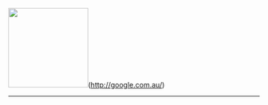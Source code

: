 <img src="https://flirtter.bbsapps.eu/wp-content/uploads/2022/08/logo.png" width="160">(http://google.com.au/)
<hr class="solid">

